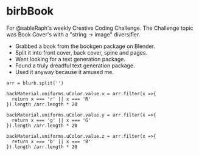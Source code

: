 # birbBook

For @sableRaph's weekly Creative Coding Challenge. The Challenge topic was Book Cover's with a "string -> image" diversifier.

- Grabbed a book from the bookgen package on Blender.
- Split it into front cover, back cover, spine and pages.
- Went looking for a text generation package.
- Found a truly dreadful text generation package.
- Used it anyway because it amused me.

```
arr = blurb.split('')

backMaterial.uniforms.uColor.value.x = arr.filter(x =>{
  return x === 'r' || x === 'R'
}).length /arr.length * 20

backMaterial.uniforms.uColor.value.y = arr.filter(x =>{
  return x === 'g' || x === 'G'
}).length /arr.length * 20

backMaterial.uniforms.uColor.value.z = arr.filter(x =>{
  return x === 'b' || x === 'B'
}).length /arr.length * 20
```
